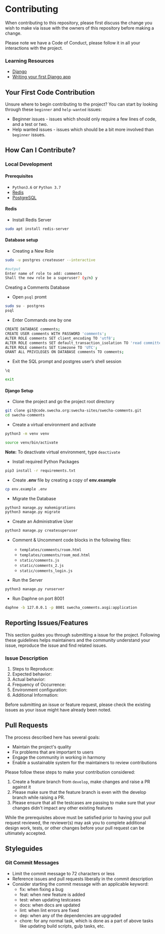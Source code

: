 # Contributing

When contributing to this repository, please first discuss the change you wish to make via issue with the owners of this repository before making a change.

Please note we have a Code of Conduct, please follow it in all your interactions with the project.

### Learning Resources

- [Django](https://www.djangoproject.com/start/)
- [Writing your first Django app](https://docs.djangoproject.com/en/3.2/intro/tutorial01/)

## Your First Code Contribution

Unsure where to begin contributing to the project? You can start by looking through these `beginner` and `help-wanted` issues:

- Beginner issues - issues which should only require a few lines of code, and a test or two.
- Help wanted issues - issues which should be a bit more involved than `beginner` issues.

## How Can I Contribute?

### Local Development

#### Prerequisites

- `Python3.6` or `Python 3.7`
- [Redis](https://redis.io/topics/quickstart)
- [PostgreSQL](https://www.postgresql.org/download/linux/debian/)

#### Redis

- Install Redis Server

```bash
sudo apt install redis-server
```

#### Database setup

- Creating a New Role

```bash
sudo -u postgres createuser --interactive
```

```bash
#output
Enter name of role to add: comments
Shall the new role be a superuser? (y/n) y
```

Creating a Comments Database

- Open `psql` promt

```bash
sudo su - postgres
psql
```

- Enter Commands one by one

```bash
CREATE DATABASE comments;
CREATE USER comments WITH PASSWORD 'comments';
ALTER ROLE comments SET client_encoding TO 'utf8';
ALTER ROLE comments SET default_transaction_isolation TO 'read committed';
ALTER ROLE comments SET timezone TO 'UTC';
GRANT ALL PRIVILEGES ON DATABASE comments TO comments;
```

- Exit the SQL prompt and postgres user’s shell session

```bash
\q

exit
```

#### Django Setup

- Clone the project and go the project root directory

```bash
git clone git@code.swecha.org:swecha-sites/swecha-comments.git
cd swecha-comments
```

- Create a virtual environment and activate

```bash
python3 -m venv venv

source venv/bin/activate
```

**Note:** To deactivate virtual environment, type `deactivate`

- Install required Python Packages

```bash
pip3 install -r requirements.txt
```

- Create __.env__ file by creating a copy of __env.example__

```bash
cp env.example .env
```

- Migrate the Database

```bash
python3 manage.py makemigrations
python3 manage.py migrate
```

- Create an Administrative User

```bash
python3 manage.py createsuperuser
```

- Comment & Uncomment code blocks in the following files:

  - `templates/comments/room.html`
  - `templates/comments/room_mod.html`
  - `static/comments.js`
  - `static/comments_2.js`
  - `static/comments_login.js`

- Run the Server

```bash
python3 manage.py runserver
```

- Run Daphne on port 8001

```bash
daphne -b 127.0.0.1 -p 8001 swecha_comments.asgi:application
```

## Reporting Issues/Features

This section guides you through submitting a issue for the project. Following these guidelines helps maintainers and the community understand your issue, reproduce the issue and find related issues.

### Issue Description

1. Steps to Reproduce:
2. Expected behavior:
3. Actual behavior:
4. Frequency of Occurrence:
5. Environment configuration:
6. Additional Information:

Before submitting an issue or feature request, please check the existing issues as your issue might have already been noted.

## Pull Requests

The process described here has several goals:

- Maintain the project's quality
- Fix problems that are important to users
- Engage the community in working in harmony
- Enable a sustainable system for the maintainers to review contributions

Please follow these steps to make your contribution considered:

1. Create a feature branch from `develop`, make changes and raise a PR against it
2. Please make sure that the feature branch is even with the develop branch while raising a PR.
3. Please ensure that all the testcases are passing to make sure that your changes didn't impact any other existing features

While the prerequisites above must be satisfied prior to having your pull request reviewed, the reviewer(s) may ask you to complete additional design work, tests, or other changes before your pull request can be ultimately accepted.

## Styleguides

### Git Commit Messages

- Limit the commit message to 72 characters or less
- Reference issues and pull requests liberally in the commit description
- Consider starting the commit message with an applicable keyword:
  - fix: when fixing a bug
  - feat: when new feature is added
  - test: when updating testcases
  - docs: when docs are updated
  - lint: when lint errors are fixed
  - dep: when any of the dependencies are upgraded
  - chore: for any normal task, which is done as a part of above tasks like updating build scripts, gulp tasks, etc.
